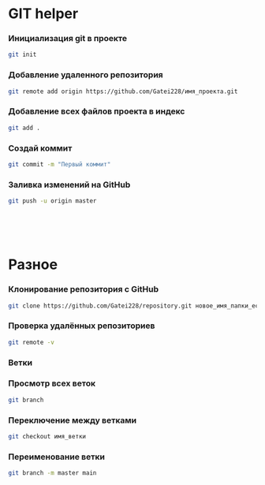 # GIT helper

### Инициализация git в проекте <br> 
```bash
git init
```
### Добавление удаленного репозитория <br> 
```bash
git remote add origin https://github.com/Gatei228/имя_проекта.git
```
### Добавление всех файлов проекта в индекс <br> 
```bash
git add .
```
### Создай коммит <br> 
```bash
git commit -m "Первый коммит"
```
### Заливка изменений на GitHub <br> 
```bash
git push -u origin master
```
<br><br><br>

# Разное 
### Клонирование репозитория с GitHub
```bash
git clone https://github.com/Gatei228/repository.git новое_имя_папки_если_хош
```
### Проверка удалённых репозиториев
```bash
git remote -v
```
### Ветки
### Просмотр всех веток
```bash 
git branch
```
### Переключение между ветками 
```bash 
git checkout имя_ветки
```
### Переименование ветки 
```bash 
git branch -m master main
```





